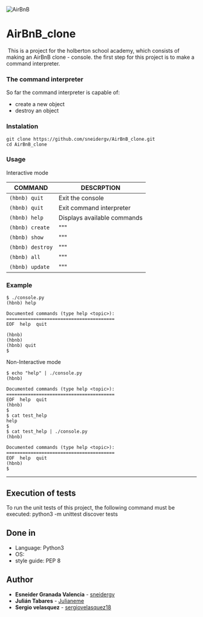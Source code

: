 ![AirBnB](https://user-images.githubusercontent.com/70784906/123982613-cc390280-d988-11eb-9077-3ff619e59a74.png)

# AirBnB_clone
<img src="https://holbertonintranet.s3.amazonaws.com/uploads/medias/2018/6/65f4a1dd9c51265f49d0.png?X-Amz-Algorithm=AWS4-HMAC-SHA256&X-Amz-Credential=AKIARDDGGGOUWMNL5ANN%2F20210624%2Fus-east-1%2Fs3%2Faws4_request&X-Amz-Date=20210624T220410Z&X-Amz-Expires=86400&X-Amz-SignedHeaders=host&X-Amz-Signature=a4288aedae9a73db7af51b0139dd50616babfda0d1d518fff7ecb462fd78679e" alt="" style="" />
This is a project for the holberton school academy, which consists of making an AirBnB clone - console.
the first step for this project is to make a command interpreter.

### The command interpreter

So far the command interpreter is capable of:
* create a new object
* destroy an object

### Instalation
```
git clone https://github.com/sneidergv/AirBnB_clone.git
cd AirBnB_clone
```

### Usage
Interactive mode

| COMMAND | DESCRPTION |
| --- | --- |
| `(hbnb) quit` | Exit the console |
| `(hbnb) quit` | Exit command interpreter |
| `(hbnb) help` | Displays available commands |
| `(hbnb) create` | """ |
| `(hbnb) show` | """ |
| `(hbnb) destroy` | """ |
| `(hbnb) all` | """ |
| `(hbnb) update` | """ |

### Example
```
$ ./console.py
(hbnb) help

Documented commands (type help <topic>):
========================================
EOF  help  quit

(hbnb)
(hbnb)
(hbnb) quit
$
```
Non-Interactive mode
```
$ echo "help" | ./console.py
(hbnb)

Documented commands (type help <topic>):
========================================
EOF  help  quit
(hbnb)
$
$ cat test_help
help
$
$ cat test_help | ./console.py
(hbnb)

Documented commands (type help <topic>):
========================================
EOF  help  quit
(hbnb)
$
```

---

## Execution of tests
To run the unit tests of this project, the following command must be executed: python3 -m unittest discover tests

## Done in
* Language: Python3
* OS:
* style guide: PEP 8

## Author
* **Esneider Granada Valencia** - [sneidergv](https://github.com/sneidergv)
* **Julián Tabares** - [Julianeme](https://github.com/Julianeme)
* **Sergio velasquez** - [sergiovelasquez18](https://github.com/sergiovelasquez18)
